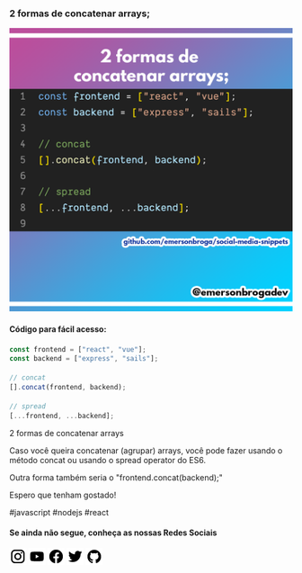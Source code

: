 ### 2 formas de concatenar arrays;

![2 formas de concatenar arrays](https://github.com/emersonbroga/social-media-snippets/blob/master/content/2020-02-07/1080x1080-merge-arrays.png)

#### Código para fácil acesso:

```js
const frontend = ["react", "vue"];
const backend = ["express", "sails"];

// concat
[].concat(frontend, backend);

// spread
[...frontend, ...backend];
```

2 formas de concatenar arrays

Caso você queira concatenar (agrupar) arrays, você pode fazer usando o método concat ou usando o spread operator do ES6.

Outra forma também seria o "frontend.concat(backend);"

Espero que tenham gostado!

\#javascript \#nodejs \#react

#### Se ainda não segue, conheça as nossas Redes Sociais

[![instagram.com/emersonbrogadev](https://github.com/emersonbroga/social-media-snippets/blob/master/static/instagram.png?raw=true)](https://emersonbroga.com/instagram)
[![youtube.com/c/emersonbrogadev](https://github.com/emersonbroga/social-media-snippets/blob/master/static/youtube.png?raw=true)](https://emersonbroga.com/youtube)
[![facebook.com/emersonbrogadev](https://github.com/emersonbroga/social-media-snippets/blob/master/static/facebook.png?raw=true)](https://emersonbroga.com/facebook)
[![twitter.com/emersonbrogadev](https://github.com/emersonbroga/social-media-snippets/blob/master/static/twitter.png?raw=true)](https://emersonbroga.com/twitter)
[![github.com/emersonbroga](https://github.com/emersonbroga/social-media-snippets/blob/master/static/github.png?raw=true)](https://emersonbroga.com/github)
